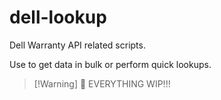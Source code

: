 # dell-lookup

Dell Warranty API related scripts.

Use to get data in bulk or perform quick lookups.

> [!Warning] 🚧 EVERYTHING WIP!!!